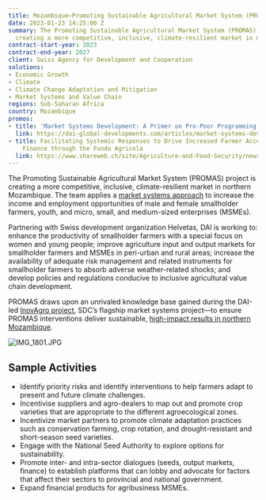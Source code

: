 ```yaml
---
title: Mozambique—Promoting Sustainable Agricultural Market System (PROMAS)
date: 2023-01-23 14:25:00 Z
summary: The Promoting Sustainable Agricultural Market System (PROMAS) project is
  creating a more competitive, inclusive, climate-resilient market in northern Mozambique.
contract-start-year: 2023
contract-end-year: 2027
client: Swiss Agency for Development and Cooperation
solutions:
- Economic Growth
- Climate
- Climate Change Adaptation and Mitigation
- Market Systems and Value Chain
regions: Sub-Saharan Africa
country: Mozambique
promos:
- title: 'Market Systems Development: A Primer on Pro-Poor Programming'
  link: https://dai-global-developments.com/articles/market-systems-development-a-primer-on-pro-poor-programming/?utm_source=daidotcom
- title: Facilitating Systemic Responses to Drive Increased Farmer Access to Productive
    Finance through the Fundo Agricola
  link: https://www.shareweb.ch/site/Agriculture-and-Food-Security/news/Documents/2024_03_article_market3.pdf
---
```


The Promoting Sustainable Agricultural Market System (PROMAS) project is creating a more competitive, inclusive, climate-resilient market in northern Mozambique. The team applies a [market systems approach](https://www.dai.com/our-work/solutions/economic-growth-solutions/value-chain-and-market-systems-development) to increase the income and employment opportunities of male and female smallholder farmers, youth, and micro, small, and medium-sized enterprises (MSMEs).

Partnering with Swiss development organization Helvetas, DAI is working to: enhance the productivity of smallholder farmers with a special focus on women and young people; improve agriculture input and output markets for smallholder farmers and MSMEs in peri-urban and rural areas; increase the availability of adequate risk management and related instruments for smallholder farmers to absorb adverse weather-related shocks; and develop policies and regulations conducive to inclusive agricultural value chain development.

PROMAS draws upon an unrivaled knowledge base gained during the DAI-led [InovAgro project](https://www.dai.com/our-work/projects/mozambique-innovation-agribusiness-inovagro), SDC’s flagship market systems project—to ensure PROMAS interventions deliver sustainable, [high-impact results in northern Mozambique](https://www.dai.com/uploads/InovAgro%E2%80%99s%20Voyage%20of%20Learning%20and%20Adaptation%20for%20Market%20Systems%20Development%20in%20Northern%20Mozambique.pdf).

![IMG_1801.JPG](/uploads/IMG_1801.JPG)

## Sample Activities

* Identify priority risks and identify interventions to help farmers adapt to present and future climate challenges.
* Incentivise suppliers and agro-dealers to map out and promote crop varieties that are appropriate to the different agroecological zones.
* Incentivize market partners to promote climate adaptation practices such as conservation farming, crop rotation, and drought-resistant and short-season seed varieties.
* Engage with the National Seed Authority to explore options for sustainability.
* Promote inter- and intra-sector dialogues (seeds, output markets, finance) to establish platforms that can lobby and advocate for factors that affect their sectors to provincial and national government.
* Expand financial products for agribusiness MSMEs.
